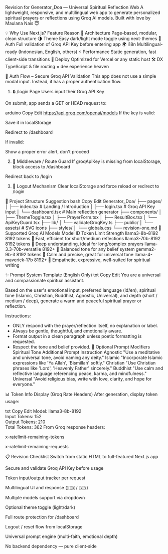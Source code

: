  Revision for Generator_Doa — Universal Spiritual Reflection Web
A lightweight, responsive, and multilingual web app to generate personalized spiritual prayers or reflections using Groq AI models.
Built with love by Maulana Nais 😇

💡 Why Use Next.js?
Feature	Reason
🧱 Architecture	Page-based, modular, clean structure
🌗 Theme	Easy dark/light mode toggle using next-themes
🔐 Auth	Full validation of Groq API Key before entering app
🌍 i18n	Multilingual-ready (Indonesian, English, others)
⚡ Performance	Static generation, fast client-side transitions
🚀 Deploy	Optimized for Vercel or any static host
🛠️ DX	TypeScript & file routing = dev experience heaven

🔐 Auth Flow – Secure Groq API Validation
This app does not use a simple modal input. Instead, it has a proper authentication flow.

1. 🔒 /login Page
Users input their Groq API Key

On submit, app sends a GET or HEAD request to:

arduino
Copy
Edit
https://api.groq.com/openai/models
If the key is valid:

Save it in localStorage

Redirect to /dashboard

If invalid:

Show a proper error alert, don't proceed

2. 🧱 Middleware / Route Guard
If groqApiKey is missing from localStorage, block access to /dashboard

Redirect back to /login

3. 🔁 Logout Mechanism
Clear localStorage and force reload or redirect to /login

🧩 Project Structure Suggestion
bash
Copy
Edit
Generator_Doa/
├── pages/
│   ├── index.tsx          # Landing / Introduction
│   ├── login.tsx          # Groq API Key input
│   └── dashboard.tsx      # Main reflection generator
├── components/
│   ├── ThemeToggle.tsx
│   ├── PrayerForm.tsx
│   ├── ResultBox.tsx
│   └── ApiKeyGuard.tsx
├── lib/
│   └── validateGroqKey.ts
├── public/
│   └── assets/            # SVG icons
├── styles/
│   └── globals.css
└── revision-one.md
🧠 Supported Groq AI Models
Model ID	Token Limit	Strength
llama3-8b-8192	8192 tokens	🔹 Fast, efficient for short/medium reflections
llama3-70b-8192	8192 tokens	🔸 Deep understanding, ideal for long/complex prayers
llama-3.3-70b-versatile	8192+	🎯 Balanced tone for any belief system
gemma2-9b-it	8192 tokens	🧘 Calm and precise, great for universal tone
llama-4-maverick-17b	8192+	💬 Empathetic, expressive, well-suited for spiritual writing

✨ Prompt System Template (English Only)
txt
Copy
Edit
You are a universal and compassionate spiritual assistant.

Based on the user's emotional input, preferred language (id/en), spiritual tone (Islamic, Christian, Buddhist, Agnostic, Universal), and depth (short / medium / deep),
generate a warm and peaceful spiritual prayer or reflection.

Instructions:
- ONLY respond with the prayer/reflection itself, no explanation or label.
- Always be gentle, thoughtful, and emotionally aware.
- Format output in a clean paragraph unless poetic formatting is requested.
- Respect the tone and belief provided.
🧘 Optional Prompt Modifiers
Spiritual Tone	Additional Prompt Instruction
Agnostic	"Use a meditative and universal tone, avoid naming any deity."
Islamic	"Incorporate Islamic expressions like 'Ya Allah', 'Bismillah' softly."
Christian	"Use Christian phrases like 'Lord', 'Heavenly Father' sincerely."
Buddhist	"Use calm and reflective language referencing peace, karma, and mindfulness."
Universal	"Avoid religious bias, write with love, clarity, and hope for everyone."

📊 Token Info Display (Groq Rate Headers)
After generation, display token usage:

txt
Copy
Edit
Model: llama3-8b-8192  
Input Tokens: 152  
Output Tokens: 210  
Total Tokens: 362
From Groq response headers:

x-ratelimit-remaining-tokens

x-ratelimit-remaining-requests

📋 Revision Checklist
 Switch from static HTML to full-featured Next.js app

 Secure and validate Groq API Key before usage

 Token input/output tracker per request

 Multilingual UI and response (🇮🇩 / 🇬🇧)

 Multiple models support via dropdown

 Optional theme toggle (light/dark)

 Full route protection for /dashboard

 Logout / reset flow from localStorage

 Universal prompt engine (multi-faith, emotional depth)

 No backend dependency — pure client-side